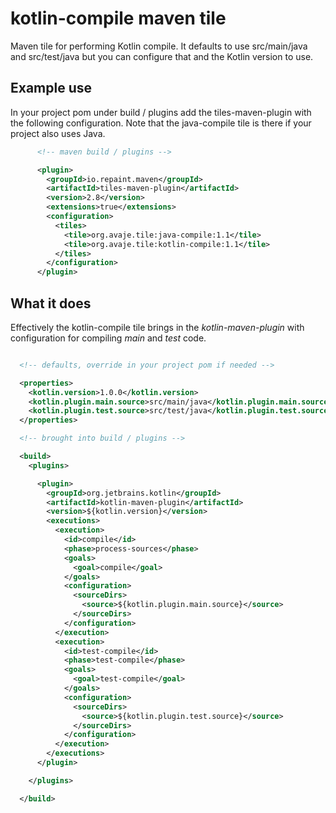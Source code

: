 # kotlin-compile maven tile

Maven tile for performing Kotlin compile. It defaults to use src/main/java and src/test/java but you can configure that and the Kotlin version to use.

## Example use

In your project pom under build / plugins add the tiles-maven-plugin with the following configuration. Note that the java-compile tile is there if your project also uses Java.

```xml
      <!-- maven build / plugins -->

      <plugin>
        <groupId>io.repaint.maven</groupId>
        <artifactId>tiles-maven-plugin</artifactId>
        <version>2.8</version>
        <extensions>true</extensions>
        <configuration>
          <tiles>
            <tile>org.avaje.tile:java-compile:1.1</tile>
            <tile>org.avaje.tile:kotlin-compile:1.1</tile>
          </tiles>
        </configuration>
      </plugin>

```

## What it does

Effectively the kotlin-compile tile brings in the *kotlin-maven-plugin* with configuration for compiling *main* and *test* code.

```xml

  <!-- defaults, override in your project pom if needed -->

  <properties>
    <kotlin.version>1.0.0</kotlin.version>
    <kotlin.plugin.main.source>src/main/java</kotlin.plugin.main.source>
    <kotlin.plugin.test.source>src/test/java</kotlin.plugin.test.source>
  </properties>

  <!-- brought into build / plugins -->

  <build>
    <plugins>

      <plugin>
        <groupId>org.jetbrains.kotlin</groupId>
        <artifactId>kotlin-maven-plugin</artifactId>
        <version>${kotlin.version}</version>
        <executions>
          <execution>
            <id>compile</id>
            <phase>process-sources</phase>
            <goals>
              <goal>compile</goal>
            </goals>
            <configuration>
              <sourceDirs>
                <source>${kotlin.plugin.main.source}</source>
              </sourceDirs>
            </configuration>
          </execution>
          <execution>
            <id>test-compile</id>
            <phase>test-compile</phase>
            <goals>
              <goal>test-compile</goal>
            </goals>
            <configuration>
              <sourceDirs>
                <source>${kotlin.plugin.test.source}</source>
              </sourceDirs>
            </configuration>
          </execution>
        </executions>
      </plugin>

    </plugins>

  </build>

```
